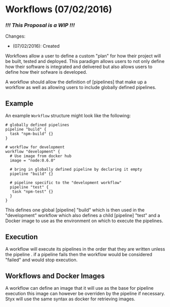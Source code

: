 # Workflows (07/02/2016)

### ___!!! This Proposal is a WIP !!!___

Changes:
  - (07/02/2016): Created

Workflows allow a user to define a custom "plan" for how their project will be
built, tested and deployed. This paradigm allows users to not only define how
their software is integrated and delivered but also allows users to define how
their sofware is developed.

A workflow should allow the definition of [pipelines] that make up a workflow as
well as allowing users to include globally defined pipelines.

## Example
An example `Workflow` structure might look like the following:

```hcl
# globally defined pipelines
pipeline "build" {
  task "npm-build" {}
}

# workflow for development
workflow "development" {
  # Use image from docker hub
  image = "node:0.6.0"

  # bring in globally defined pipeline by declaring it empty
  pipeline "build" {}

  # pipeline specific to the "development workflow"
  pipeline "test" {
   task "npm-test" {}
  }
}
```

This defines one global [pipeline] "build" which is then used in the "development" 
workflow which also defines a child [pipeline] "test" and a Docker image to use
as the environment on which to execute the pipelines.

## Execution
A workflow will execute its pipelines in the order that they are written unless
the pipeline . if a
pipeline fails then the workflow would be considered "failed" and would stop 
execution.

## Workflows and Docker Images
A workflow can define an image that it will use as the base for pipeline 
execution this image can however be overriden by the pipeline if necessary.
Styx will use the same syntax as docker for retrieving images. 
